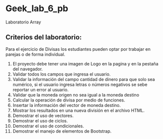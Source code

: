 # Geek_lab_6_pb
Laboratorio Array

## Criterios del laboratorio:
Para el ejercicio de Divisas los estudiantes pueden optar por trabajar en parejas o de forma individual.

1. El proyecto debe tener una imagen de Logo en la pagina y en la pestaña del navegador.
2. Validar todos los campos que ingresa el usuario.
3. Validar la información del campo cantidad de dinero para que solo sea numérico, si el usuario ingresa letras o números negativos se sebe reportar un error al usuario.
4. Validar que la moneda origen no sea igual a la moneda destino
5. Calcular la operación de divisa por medio de funciones.
6. Insertar la información del vector de moneda destino.
7. Mostrar los resultados en una nueva división en el archivo HTML.
8. Demostrar el uso de vectores.
9. Demostrar el uso de ciclos.
10. Demostrar el uso de condicionales.
11. Demostrar el manejo de elementos de Bootstrap.

 
